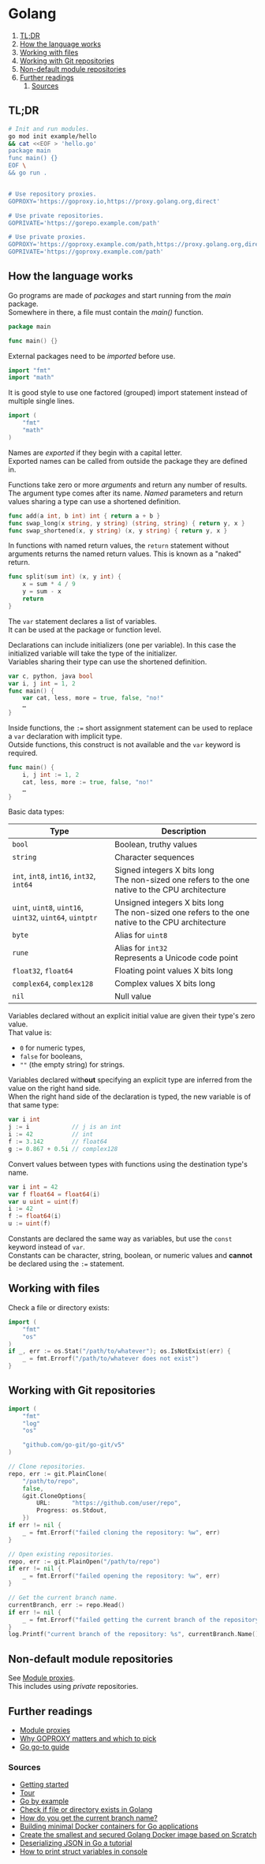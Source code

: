 # Golang

1. [TL;DR](#tldr)
1. [How the language works](#how-the-language-works)
1. [Working with files](#working-with-files)
1. [Working with Git repositories](#working-with-git-repositories)
1. [Non-default module repositories](#non-default-module-repositories)
1. [Further readings](#further-readings)
   1. [Sources](#sources)

## TL;DR

```sh
# Init and run modules.
go mod init example/hello
&& cat <<EOF > 'hello.go'
package main
func main() {}
EOF \
&& go run .


# Use repository proxies.
GOPROXY='https://goproxy.io,https://proxy.golang.org,direct'

# Use private repositories.
GOPRIVATE='https://gorepo.example.com/path'

# Use private proxies.
GOPROXY='https://goproxy.example.com/path,https://proxy.golang.org,direct'
GOPRIVATE='https://goproxy.example.com/path'
```

## How the language works

Go programs are made of _packages_ and start running from the _main_ package.<br/>
Somewhere in there, a file must contain the _main()_ function.

```go
package main

func main() {}
```

External packages need to be _imported_ before use.

```go
import "fmt"
import "math"
```

It is good style to use one factored (grouped) import statement instead of multiple single lines.

```go
import (
    "fmt"
    "math"
)
```

Names are _exported_ if they begin with a capital letter.<br/>
Exported names can be called from outside the package they are defined in.

Functions take zero or more _arguments_ and return any number of results.<br/>
The argument type comes after its name. _Named_ parameters and return values sharing a type can use a shortened definition.

```go
func add(a int, b int) int { return a + b }
func swap_long(x string, y string) (string, string) { return y, x }
func swap_shortened(x, y string) (x, y string) { return y, x }
```

In functions with named return values, the `return` statement without arguments returns the named return values. This is known as a "naked" return.

```go
func split(sum int) (x, y int) {
	x = sum * 4 / 9
	y = sum - x
	return
}
```

The `var` statement declares a list of variables.<br/>
It can be used at the package or function level.

Declarations can include initializers (one per variable). In this case the initialized variable will take the type of the initializer.<br/>
Variables sharing their type can use the shortened definition.

```go
var c, python, java bool
var i, j int = 1, 2
func main() {
    var cat, less, more = true, false, "no!"
    …
}
```

Inside functions, the `:=` short assignment statement can be used to replace a `var` declaration with implicit type.<br/>
Outside functions, this construct is not available and the `var` keyword is required.

```go
func main() {
    i, j int := 1, 2
    cat, less, more := true, false, "no!"
    …
}
```

Basic data types:

| Type                                                     | Description                                                                                          |
| -------------------------------------------------------- | ---------------------------------------------------------------------------------------------------- |
| `bool`                                                   | Boolean, truthy values                                                                               |
| `string`                                                 | Character sequences                                                                                  |
| `int`, `int8`, `int16`, `int32`, `int64`                 | Signed integers X bits long<br/>The non-sized one refers to the one native to the CPU architecture   |
| `uint`, `uint8`, `uint16`, `uint32`, `uint64`, `uintptr` | Unsigned integers X bits long<br/>The non-sized one refers to the one native to the CPU architecture |
| `byte`                                                   | Alias for `uint8`                                                                                    |
| `rune`                                                   | Alias for `int32`<br/>Represents a Unicode code point                                                |
| `float32`, `float64`                                     | Floating point values X bits long                                                                    |
| `complex64`, `complex128`                                | Complex values X bits long                                                                           |
| `nil`                                                    | Null value                                                                                           |

Variables declared without an explicit initial value are given their type's zero value.<br/>
That value is:

- `0` for numeric types,
- `false` for booleans,
- `""` (the empty string) for strings.

Variables declared with**out** specifying an explicit type are inferred from the value on the right hand side.<br/>
When the right hand side of the declaration is typed, the new variable is of that same type:

```go
var i int
j := i            // j is an int
i := 42           // int
f := 3.142        // float64
g := 0.867 + 0.5i // complex128
```

Convert values between types with functions using the destination type's name.

```go
var i int = 42
var f float64 = float64(i)
var u uint = uint(f)
i := 42
f := float64(i)
u := uint(f)
```

Constants are declared the same way as variables, but use the `const` keyword instead of `var`.<br/>
Constants can be character, string, boolean, or numeric values and **cannot** be declared using the `:=` statement.

## Working with files

Check a file or directory exists:

```go
import (
    "fmt"
    "os"
)
if _, err := os.Stat("/path/to/whatever"); os.IsNotExist(err) {
	_ = fmt.Errorf("/path/to/whatever does not exist")
}
```

## Working with Git repositories

```go
import (
    "fmt"
    "log"
    "os"

    "github.com/go-git/go-git/v5"
)

// Clone repositories.
repo, err := git.PlainClone(
    "/path/to/repo",
    false,
    &git.CloneOptions{
        URL:      "https://github.com/user/repo",
        Progress: os.Stdout,
    })
if err != nil {
    _ = fmt.Errorf("failed cloning the repository: %w", err)
}

// Open existing repositories.
repo, err := git.PlainOpen("/path/to/repo")
if err != nil {
    _ = fmt.Errorf("failed opening the repository: %w", err)
}

// Get the current branch name.
currentBranch, err := repo.Head()
if err != nil {
    _ = fmt.Errorf("failed getting the current branch of the repository: %w", err)
}
log.Printf("current branch of the repository: %s", currentBranch.Name().Short())
```

## Non-default module repositories

See [Module proxies].<br/>
This includes using *private* repositories.

## Further readings

- [Module proxies]
- [Why GOPROXY matters and which to pick]
- [Go go-to guide]

### Sources

- [Getting started]
- [Tour]
- [Go by example]
- [Check if file or directory exists in Golang]
- [How do you get the current branch name?]
- [Building minimal Docker containers for Go applications]
- [Create the smallest and secured Golang Docker image based on Scratch]
- [Deserializing JSON in Go a tutorial]
- [How to print struct variables in console]

<!--
  Reference
  ═╬═Time══
  -->

<!-- Upstream -->
[getting started]: https://go.dev/doc/tutorial/getting-started
[module proxies]: https://go.dev/ref/mod#module-proxy
[tour]: https://go.dev/tour/welcome/1

<!-- Others -->
[building minimal docker containers for go applications]: https://www.cloudbees.com/blog/building-minimal-docker-containers-for-go-applications/
[check if file or directory exists in golang]: https://gist.github.com/mattes/d13e273314c3b3ade33f
[create the smallest and secured golang docker image based on scratch]: https://medium.com/@chemidy/create-the-smallest-and-secured-golang-docker-image-based-on-scratch-4752223b7324
[deserializing json in go a tutorial]: https://medium.com/@fsufitch/deserializing-json-in-go-a-tutorial-d042412958ea
[go by example]: https://gobyexample.com
[go go-to guide]: https://yourbasic.org/golang/
[how do you get the current branch name?]: https://github.com/src-d/go-git/issues/1129
[how to print struct variables in console]: https://stackoverflow.com/questions/24512112/how-to-print-struct-variables-in-console#24512194
[why goproxy matters and which to pick]: https://jfrog.com/blog/why-goproxy-matters-and-which-to-pick/
